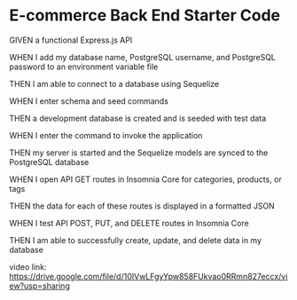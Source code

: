 # E-commerce Back End Starter Code

GIVEN a functional Express.js API

WHEN I add my database name, PostgreSQL username, and PostgreSQL password to an environment variable file

THEN I am able to connect to a database using Sequelize

WHEN I enter schema and seed commands

THEN a development database is created and is seeded with test data

WHEN I enter the command to invoke the application

THEN my server is started and the Sequelize models are synced to the PostgreSQL database

WHEN I open API GET routes in Insomnia Core for categories, products, or tags

THEN the data for each of these routes is displayed in a formatted JSON

WHEN I test API POST, PUT, and DELETE routes in Insomnia Core

THEN I am able to successfully create, update, and delete data in my database

video link:
https://drive.google.com/file/d/10IVwLFgyYpw858FUkvao0RRmn827eccx/view?usp=sharing

